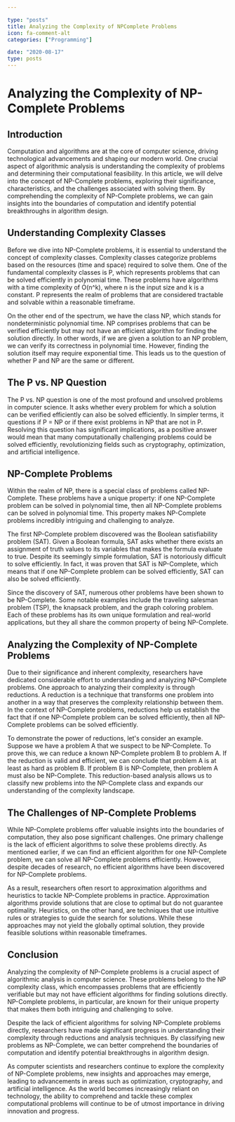 ```yaml
---

type: "posts"
title: Analyzing the Complexity of NPComplete Problems
icon: fa-comment-alt
categories: ["Programming"]

date: "2020-08-17"
type: posts
---
```





# Analyzing the Complexity of NP-Complete Problems

## Introduction

Computation and algorithms are at the core of computer science, driving technological advancements and shaping our modern world. One crucial aspect of algorithmic analysis is understanding the complexity of problems and determining their computational feasibility. In this article, we will delve into the concept of NP-Complete problems, exploring their significance, characteristics, and the challenges associated with solving them. By comprehending the complexity of NP-Complete problems, we can gain insights into the boundaries of computation and identify potential breakthroughs in algorithm design.

## Understanding Complexity Classes

Before we dive into NP-Complete problems, it is essential to understand the concept of complexity classes. Complexity classes categorize problems based on the resources (time and space) required to solve them. One of the fundamental complexity classes is P, which represents problems that can be solved efficiently in polynomial time. These problems have algorithms with a time complexity of O(n^k), where n is the input size and k is a constant. P represents the realm of problems that are considered tractable and solvable within a reasonable timeframe.

On the other end of the spectrum, we have the class NP, which stands for nondeterministic polynomial time. NP comprises problems that can be verified efficiently but may not have an efficient algorithm for finding the solution directly. In other words, if we are given a solution to an NP problem, we can verify its correctness in polynomial time. However, finding the solution itself may require exponential time. This leads us to the question of whether P and NP are the same or different.

## The P vs. NP Question

The P vs. NP question is one of the most profound and unsolved problems in computer science. It asks whether every problem for which a solution can be verified efficiently can also be solved efficiently. In simpler terms, it questions if P = NP or if there exist problems in NP that are not in P. Resolving this question has significant implications, as a positive answer would mean that many computationally challenging problems could be solved efficiently, revolutionizing fields such as cryptography, optimization, and artificial intelligence.

## NP-Complete Problems

Within the realm of NP, there is a special class of problems called NP-Complete. These problems have a unique property: if one NP-Complete problem can be solved in polynomial time, then all NP-Complete problems can be solved in polynomial time. This property makes NP-Complete problems incredibly intriguing and challenging to analyze.

The first NP-Complete problem discovered was the Boolean satisfiability problem (SAT). Given a Boolean formula, SAT asks whether there exists an assignment of truth values to its variables that makes the formula evaluate to true. Despite its seemingly simple formulation, SAT is notoriously difficult to solve efficiently. In fact, it was proven that SAT is NP-Complete, which means that if one NP-Complete problem can be solved efficiently, SAT can also be solved efficiently.

Since the discovery of SAT, numerous other problems have been shown to be NP-Complete. Some notable examples include the traveling salesman problem (TSP), the knapsack problem, and the graph coloring problem. Each of these problems has its own unique formulation and real-world applications, but they all share the common property of being NP-Complete.

## Analyzing the Complexity of NP-Complete Problems

Due to their significance and inherent complexity, researchers have dedicated considerable effort to understanding and analyzing NP-Complete problems. One approach to analyzing their complexity is through reductions. A reduction is a technique that transforms one problem into another in a way that preserves the complexity relationship between them. In the context of NP-Complete problems, reductions help us establish the fact that if one NP-Complete problem can be solved efficiently, then all NP-Complete problems can be solved efficiently.

To demonstrate the power of reductions, let's consider an example. Suppose we have a problem A that we suspect to be NP-Complete. To prove this, we can reduce a known NP-Complete problem B to problem A. If the reduction is valid and efficient, we can conclude that problem A is at least as hard as problem B. If problem B is NP-Complete, then problem A must also be NP-Complete. This reduction-based analysis allows us to classify new problems into the NP-Complete class and expands our understanding of the complexity landscape.

## The Challenges of NP-Complete Problems

While NP-Complete problems offer valuable insights into the boundaries of computation, they also pose significant challenges. One primary challenge is the lack of efficient algorithms to solve these problems directly. As mentioned earlier, if we can find an efficient algorithm for one NP-Complete problem, we can solve all NP-Complete problems efficiently. However, despite decades of research, no efficient algorithms have been discovered for NP-Complete problems.

As a result, researchers often resort to approximation algorithms and heuristics to tackle NP-Complete problems in practice. Approximation algorithms provide solutions that are close to optimal but do not guarantee optimality. Heuristics, on the other hand, are techniques that use intuitive rules or strategies to guide the search for solutions. While these approaches may not yield the globally optimal solution, they provide feasible solutions within reasonable timeframes.

## Conclusion

Analyzing the complexity of NP-Complete problems is a crucial aspect of algorithmic analysis in computer science. These problems belong to the NP complexity class, which encompasses problems that are efficiently verifiable but may not have efficient algorithms for finding solutions directly. NP-Complete problems, in particular, are known for their unique property that makes them both intriguing and challenging to solve.

Despite the lack of efficient algorithms for solving NP-Complete problems directly, researchers have made significant progress in understanding their complexity through reductions and analysis techniques. By classifying new problems as NP-Complete, we can better comprehend the boundaries of computation and identify potential breakthroughs in algorithm design.

As computer scientists and researchers continue to explore the complexity of NP-Complete problems, new insights and approaches may emerge, leading to advancements in areas such as optimization, cryptography, and artificial intelligence. As the world becomes increasingly reliant on technology, the ability to comprehend and tackle these complex computational problems will continue to be of utmost importance in driving innovation and progress.